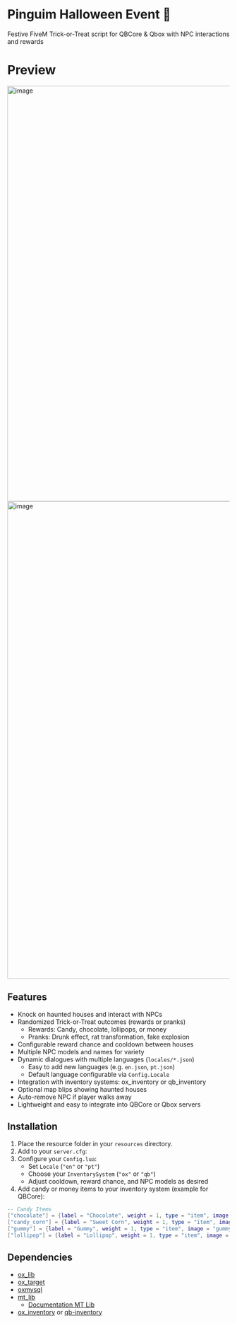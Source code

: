 # Pinguim Halloween Event 🎃
Festive FiveM Trick-or-Treat script for QBCore & Qbox with NPC interactions and rewards

# Preview
<img width="1355" height="940" alt="image" src="https://github.com/user-attachments/assets/b424c986-5b1b-4f7b-80bc-3f56bb51120b" />
<img width="1920" height="1080" alt="image" src="https://github.com/user-attachments/assets/ff6d7bd9-4ecc-47af-a2a3-24bbb0fc1b1b" />

## Features
* Knock on haunted houses and interact with NPCs
* Randomized Trick-or-Treat outcomes (rewards or pranks)
  * Rewards: Candy, chocolate, lollipops, or money
  * Pranks: Drunk effect, rat transformation, fake explosion
* Configurable reward chance and cooldown between houses
* Multiple NPC models and names for variety
* Dynamic dialogues with multiple languages (`locales/*.json`)
  * Easy to add new languages (e.g. `en.json`, `pt.json`)
  * Default language configurable via `Config.Locale`
* Integration with inventory systems: ox_inventory or qb_inventory
* Optional map blips showing haunted houses
* Auto-remove NPC if player walks away
* Lightweight and easy to integrate into QBCore or Qbox servers

## Installation
1. Place the resource folder in your `resources` directory.
2. Add to your `server.cfg`:
3. Configure your `Config.lua`:
   * Set `Locale` (`"en"` or `"pt"`)
   * Choose your `InventorySystem` (`"ox"` or `"qb"`)
   * Adjust cooldown, reward chance, and NPC models as desired
4. Add candy or money items to your inventory system (example for QBCore):
```lua
-- Candy Items
["chocolate"] = {label = "Chocolate", weight = 1, type = "item", image = "chocolate.png", unique = false, useable = false},
["candy_corn"] = {label = "Sweet Corn", weight = 1, type = "item", image = "candy_corn.png", unique = false, useable = false},
["gummy"] = {label = "Gummy", weight = 1, type = "item", image = "gummy.png", unique = false, useable = false},
["lollipop"] = {label = "Lollipop", weight = 1, type = "item", image = "lollipop.png", unique = false, useable = false}
```

## Dependencies
* [ox_lib](https://github.com/overextended/ox_lib)
* [ox_target](https://github.com/overextended/ox_target)
* [oxmysql](https://github.com/overextended/oxmysql)
* [mt_lib](https://github.com/MT-Scripts/mt_lib)
  * [Documentation MT Lib](https://docs.mt-scripts.com/lib)
* [ox_inventory](https://github.com/overextended/ox_inventory) or [qb-inventory](https://github.com/qbcore-framework/qb-inventory)
